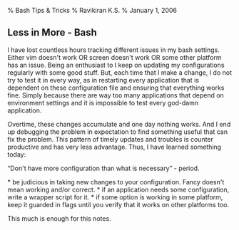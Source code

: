 % Bash Tips & Tricks
% Ravikiran K.S.
% January 1, 2006

## Less in More - Bash

I have lost countless hours tracking different issues in my bash
settings. Either vim doesn't work OR screen doesn't work OR some other
platform has an issue. Being an enthusiast to I keep on updating my
configurations regularly with some good stuff. But, each time that I
make a change, I do not try to test it in every way, as in restarting
every application that is dependent on these configuration file and
ensuring that everything works fine. Simply because there are way too
many applications that depend on environment settings and it is
impossible to test every god-damn application.

Overtime, these changes accumulate and one day nothing works. And I end
up debugging the problem in expectation to find something useful that
can fix the problem. This pattern of timely updates and troubles is
counter productive and has very less advantage. Thus, I have learned
something today:

“Don't have more configuration than what is necessary” - period.

\* be judicious in taking new changes to your configuration. Fancy
doesn't mean working and/or correct. \* if an application needs some
configuration, write a wrapper script for it. \* if some option is
working in some platform, keep it guarded in flags until you verify that
it works on other platforms too.

This much is enough for this notes.

